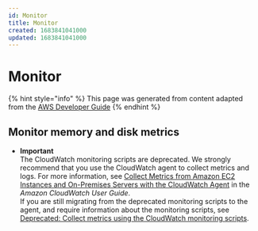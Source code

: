 ```yaml
---
id: Monitor
title: Monitor
created: 1683841041000
updated: 1683841041000
---
```

# Monitor
{% hint style="info" %}
This page was generated from content adapted from the [AWS Developer Guide](https://github.com/awsdocs/amazon-ec2-user-guide.git)
{% endhint %}
## Monitor memory and disk metrics

- **Important**  
The CloudWatch monitoring scripts are deprecated\. We strongly recommend that you use the CloudWatch agent to collect metrics and logs\. For more information, see [ Collect Metrics from Amazon EC2 Instances and On\-Premises Servers with the CloudWatch Agent](https://docs.aws.amazon.com/AmazonCloudWatch/latest/monitoring/Install-CloudWatch-Agent.html) in the *Amazon CloudWatch User Guide*\.  
If you are still migrating from the deprecated monitoring scripts to the agent, and require information about the monitoring scripts, see [Deprecated: Collect metrics using the CloudWatch monitoring scripts](monitoring-scripts-intro.md)\.

